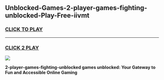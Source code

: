 
## Unblocked-Games-2-player-games-fighting-unblocked-Play-Free-iivmt
<h3>
<a href="https://premium76.site?title=2-player-games-fighting-unblocked&ref=21A">CLICK TO PLAY</a></h3>
<hr>

<h3>
<a href="https://premium76.site?title=2-player-games-fighting-unblocked&ref=21A">CLICK 2 PLAY</a>
  
</h3>

<a href="https://premium76.site?title=2-player-games-fighting-unblocked&ref=21A"><img src="https://clearcache.store/games.png"></a>


**2-player-games-fighting-unblocked games unblocked: Your Gateway to Fun and Accessible Online Gaming**
